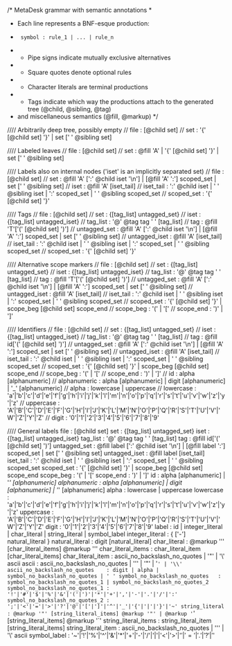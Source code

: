 /* MetaDesk grammar with semantic annotations
 *
 * Each line represents a BNF-esque production:
 *      symbol : rule_1 | ... | rule_n
 * - Pipe signs indicate mutually exclusive alternatives
 * - Square quotes denote optional rules
 * - Character literals are terminal productions
 * - Tags indicate which way the productions attach to the generated tree (@child, @sibling, @tag)
 *   and miscellaneous semantics (@fill, @markup)
 */

//// Arbitrarily deep tree, possibly empty
// file            : [@child set]
// set             : '{' [@child set] '}' | set [' ' @sibling set]

//// Labeled leaves
// file            : [@child set]
// set             : @fill 'A' | '{' [@child set] '}' | set [' ' @sibling set]

//// Labels also on internal nodes ('iset' is an implicitly separated set)
// file            : [@child set]
// set             : @fill 'A' [':' @child iset '\n'] | [@fill 'A' ':'] scoped_set | set [' ' @sibling set]
// iset            : @fill 'A' [iset_tail]
// iset_tail       : ':' @child iset | ' ' @sibling iset | ':'  scoped_set | ' ' @sibling scoped_set
// scoped_set      : '{' [@child set] '}'

//// Tags
// file            : [@child set]
// set             : {[tag_list] untagged_set}
// iset            : {[tag_list] untagged_iset}
// tag_list        : '@' @tag tag ' ' [tag_list]
// tag             : @fill 'T'['(' [@child set] ')']
// untagged_set    : @fill 'A' [':' @child iset '\n'] | [@fill 'A' ':'] scoped_set | set [' ' @sibling set]
// untagged_iset   : @fill 'A' [iset_tail]
// iset_tail       : ':' @child iset | ' ' @sibling iset | ':'  scoped_set | ' ' @sibling scoped_set
// scoped_set      : '{' [@child set] '}'

//// Alternative scope markers
// file            : [@child set]
// set             : {[tag_list] untagged_set}
// iset            : {[tag_list] untagged_iset}
// tag_list        : '@' @tag tag ' ' [tag_list]
// tag             : @fill 'T'['(' [@child set] ')']
// untagged_set    : @fill 'A' [':' @child iset '\n'] | [@fill 'A' ':'] scoped_set | set [' ' @sibling set]
// untagged_iset   : @fill 'A' [iset_tail]
// iset_tail       : ':' @child iset | ' ' @sibling iset | ':'  scoped_set | ' ' @sibling scoped_set
// scoped_set      : '{' [@child set] '}' | scope_beg [@child set] scope_end
// scope_beg       : '(' | '['
// scope_end       : ')' | ']'

//// Identifiers
// file            : [@child set]
// set             : {[tag_list] untagged_set}
// iset            : {[tag_list] untagged_iset}
// tag_list        : '@' @tag tag ' ' [tag_list]
// tag             : @fill id['(' [@child set] ')']
// untagged_set    : @fill 'A' [':' @child iset '\n'] | [@fill 'A' ':'] scoped_set | set [' ' @sibling set]
// untagged_iset   : @fill 'A' [iset_tail]
// iset_tail       : ':' @child iset | ' ' @sibling iset | ':'  scoped_set | ' ' @sibling scoped_set
// scoped_set      : '{' [@child set] '}' | scope_beg [@child set] scope_end
// scope_beg       : '(' | '['
// scope_end       : ')' | ']'
// id              : alpha [alphanumeric]
// alphanumeric    : alpha [alphanumeric] | digit [alphanumeric] | '_' [alphanumeric]
// alpha           : lowercase | uppercase
// lowercase       : 'a'|'b'|'c'|'d'|'e'|'f'|'g'|'h'|'i'|'j'|'k'|'l'|'m'|'n'|'o'|'p'|'q'|'r'|'s'|'t'|'u'|'v'|'w'|'z'|'y'|'z'
// uppercase       : 'A'|'B'|'C'|'D'|'E'|'F'|'G'|'H'|'I'|'J'|'K'|'L'|'M'|'N'|'O'|'P'|'Q'|'R'|'S'|'T'|'U'|'V'|'W'|'Z'|'Y'|'Z'
// digit           : '0'|'1'|'2'|'3'|'4'|'5'|'6'|'7'|'8'|'9'

//// General labels
file            : [@child set]
set             : {[tag_list] untagged_set}
iset            : {[tag_list] untagged_iset}
tag_list        : '@' @tag tag ' ' [tag_list]
tag             : @fill id['(' [@child set] ')']
untagged_set    : @fill label [':' @child iset '\n'] | [@fill label ':'] scoped_set | set [' ' @sibling set]
untagged_iset   : @fill label [iset_tail]
iset_tail       : ':' @child iset | ' ' @sibling iset | ':'  scoped_set | ' ' @sibling scoped_set
scoped_set      : '{' [@child set] '}' | scope_beg [@child set] scope_end
scope_beg       : '(' | '['
scope_end       : ')' | ']'
id              : alpha [alphanumeric] | '_' [alphanumeric]
alphanumeric    : alpha [alphanumeric] | digit [alphanumeric] | '_' [alphanumeric]
alpha           : lowercase | uppercase
lowercase       : 'a'|'b'|'c'|'d'|'e'|'f'|'g'|'h'|'i'|'j'|'k'|'l'|'m'|'n'|'o'|'p'|'q'|'r'|'s'|'t'|'u'|'v'|'w'|'z'|'y'|'z'
uppercase       : 'A'|'B'|'C'|'D'|'E'|'F'|'G'|'H'|'I'|'J'|'K'|'L'|'M'|'N'|'O'|'P'|'Q'|'R'|'S'|'T'|'U'|'V'|'W'|'Z'|'Y'|'Z'
digit           : '0'|'1'|'2'|'3'|'4'|'5'|'6'|'7'|'8'|'9'
label           : id | integer_literal | char_literal | string_literal | symbol_label
integer_literal : { ['-'] natural_literal }
natural_literal : digit [natural_literal]
char_literal                    : @markup '\'' [char_literal_items] @markup '\''
char_literal_items              : char_literal_item [char_literal_items]
char_literal_item               : ascii_no_backslash_no_quotes | '"' | '\\' ascii
ascii                           : ascii_no_backslash_no_quotes | '\'' | '"' | '`' | '\\'
ascii_no_backslash_no_quotes    : digit | alpha | symbol_no_backslash_no_quotes | ' '
symbol_no_backslash_no_quotes   : symbol_no_backslash_no_quotes_1 | symbol_no_backslash_no_quotes_2
symbol_no_backslash_no_quotes_1 : '!'|'#'|'$'|'%'|'&'|'('|')'|'*'|'+'|','|'-'|'.'|'/'|':'
symbol_no_backslash_no_quotes_2 : ';'|'<'|'='|'>'|'?'|'@'|'['|']'|'^'|'_'|'{'|'|'|'}'|'~'
string_literal                  : @markup '"' [string_literal_items] @markup '"' | @markup '`' [string_literal_items] @markup '`'
string_literal_items            : string_literal_item [string_literal_items]
string_literal_item             : ascii_no_backslash_no_quotes | '\'' | '\\' ascii
symbol_label                    : '~'|'!'|'%'|'^'|'&'|'*'|'+'|'-'|'/'|'|'|'<'|'>'|'$'|'='|'.'|'?'|'$'
